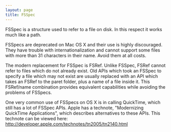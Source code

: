 ```yaml
---
layout: page
title: FSSpec
---
```


FSSpec is a structure used to refer to a file on disk. In this respect it works much like a path.

FSSpec<nowiki/>s are deprecated on Mac OS X and their use is highly discouraged. They have trouble with internationalization and cannot support some files with more than 31 characters in their name. Avoid them at all costs.

The modern replacement for FSSpec is FSRef. Unlike FSSpec, FSRef cannot refer to files which do not already exist. Old APIs which took an FSSpec to specify a file which may not exist are usually replaced with an API which takes an FSRef to the paret folder, plus a name of a file inside it. This FSRef/name combination provides equivalent capabilities while avoiding the problems of FSSpec<nowiki/>s.

One very common use of FSSpec<nowiki/>s on OS X is in calling QuickTime, which still has a lot of FSSpec APIs. Apple has a technote, "Modernizing QuickTime Applications", which describes alternatives to these APIs. This technote can be viewed here: http://developer.apple.com/technotes/tn2005/tn2140.html

